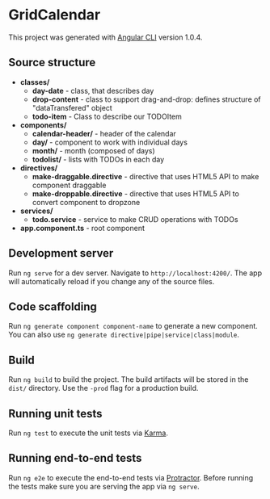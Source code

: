 # GridCalendar

This project was generated with [Angular CLI](https://github.com/angular/angular-cli) version 1.0.4.

## Source structure

+ __classes/__
  + __day-date__ - class, that describes day
  + __drop-content__ - class to support drag-and-drop: defines structure of "dataTransfered" object
  + __todo-item__ - Class to describe our TODOItem
+ __components/__
  + __calendar-header/__ - header of the calendar
  + __day/__ - component to work with individual days
  + __month/__ - month (composed of days)
  + __todolist/__ - lists with TODOs in each day
+ __directives/__
  + __make-draggable.directive__ - directive that uses HTML5 API to make component draggable
  + __make-droppable.directive__ - directive that uses HTML5 API to convert component to dropzone
+ __services/__
  + __todo.service__ - service to make CRUD operations with TODOs
+ __app.component.ts__ - root component

## Development server

Run `ng serve` for a dev server. Navigate to `http://localhost:4200/`. The app will automatically reload if you change any of the source files.

## Code scaffolding

Run `ng generate component component-name` to generate a new component. You can also use `ng generate directive|pipe|service|class|module`.

## Build

Run `ng build` to build the project. The build artifacts will be stored in the `dist/` directory. Use the `-prod` flag for a production build.

## Running unit tests

Run `ng test` to execute the unit tests via [Karma](https://karma-runner.github.io).

## Running end-to-end tests

Run `ng e2e` to execute the end-to-end tests via [Protractor](http://www.protractortest.org/).
Before running the tests make sure you are serving the app via `ng serve`.
